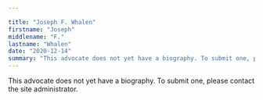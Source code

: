 ```yaml
---

title: "Joseph F. Whalen"
firstname: "Joseph"
middlename: "F."
lastname: "Whalen"
date: "2020-12-14"
summary: "This advocate does not yet have a biography. To submit one, please contact the site administrator."
---
```

This advocate does not yet have a biography. To submit one, please contact the site administrator.

